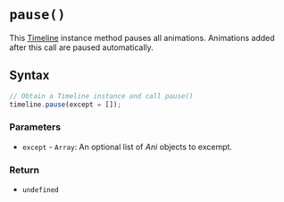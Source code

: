# `pause()`
This [Timeline](/firedom/api/ani/Timeline/README.md) instance method pauses all animations. Animations added after this call are paused automatically.

## Syntax

```js
// Obtain a Timeline instance and call pause()
timeline.pause(except = []);
```

### Parameters
+ `except` - `Array`: An optional list of *Ani* objects to excempt.

### Return
+ `undefined`